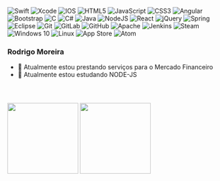 


 ![Swift](https://img.shields.io/badge/swift-%23FA7343.svg?style=for-the-badge&logo=swift&logoColor=white)
 ![Xcode](https://img.shields.io/badge/Xcode-007ACC?style=for-the-badge&logo=Xcode&logoColor=white)
 ![IOS](https://img.shields.io/badge/iOS-000000?style=for-the-badge&logo=ios&logoColor=white)
 ![HTML5](https://img.shields.io/badge/html5-%23E34F26.svg?style=for-the-badge&logo=html5&logoColor=white) 
 ![JavaScript](https://img.shields.io/badge/javascript-%23323330.svg?style=for-the-badge&logo=javascript&logoColor=%23F7DF1E)
 ![CSS3](https://img.shields.io/badge/css3-%231572B6.svg?style=for-the-badge&logo=css3&logoColor=white)
 ![Angular](https://img.shields.io/badge/angular-%23DD0031.svg?style=for-the-badge&logo=angular&logoColor=white)
 ![Bootstrap](https://img.shields.io/badge/bootstrap-%23563D7C.svg?style=for-the-badge&logo=bootstrap&logoColor=white)
 ![C](https://img.shields.io/badge/c-%2300599C.svg?style=for-the-badge&logo=c&logoColor=white)
 ![C#](https://img.shields.io/badge/c%23-%23239120.svg?style=for-the-badge&logo=c-sharp&logoColor=white)
 ![Java](https://img.shields.io/badge/java-%23ED8B00.svg?style=for-the-badge&logo=java&logoColor=white)
 ![NodeJS](https://img.shields.io/badge/node.js-%2343853D.svg?style=for-the-badge&logo=node.js&logoColor=white)
 ![React](https://img.shields.io/badge/react-%2320232a.svg?style=for-the-badge&logo=react&logoColor=%2361DAFB)
 ![jQuery](https://img.shields.io/badge/jquery-%230769AD.svg?style=for-the-badge&logo=jquery&logoColor=white)
 ![Spring](https://img.shields.io/badge/spring-%236DB33F.svg?style=for-the-badge&logo=spring&logoColor=white)
 ![Eclipse](https://img.shields.io/badge/Eclipse-FE7A16.svg?style=for-the-badge&logo=Eclipse&logoColor=white)
 ![Git](https://img.shields.io/badge/git-%23F05033.svg?style=for-the-badge&logo=git&logoColor=white)
 ![GitLab](https://img.shields.io/badge/gitlab-%23181717.svg?style=for-the-badge&logo=gitlab&logoColor=white)
 ![GitHub](https://img.shields.io/badge/github-%23121011.svg?style=for-the-badge&logo=github&logoColor=white)
 ![Apache](https://img.shields.io/badge/apache-%23D42029.svg?style=for-the-badge&logo=apache&logoColor=white)
 ![Jenkins](https://img.shields.io/badge/jenkins-%232C5263.svg?style=for-the-badge&logo=jenkins&logoColor=white)
 ![Steam](https://img.shields.io/badge/steam-%23000000.svg?style=for-the-badge&logo=steam&logoColor=white)
 ![Windows 10](https://img.shields.io/badge/Windows-0078D6?style=for-the-badge&logo=windows&logoColor=white)
 ![Linux](https://img.shields.io/badge/Linux-FCC624?style=for-the-badge&logo=linux&logoColor=black)
 ![App Store](https://img.shields.io/badge/App_Store-0D96F6?style=for-the-badge&logo=app-store&logoColor=white)
 ![Atom](https://img.shields.io/badge/Atom-%2366595C.svg?style=for-the-badge&logo=atom&logoColor=white)


### Rodrigo Moreira


<!--
**ruivao/ruivao** is a ✨ _special_ ✨ repository because its `README.md` (this file) appears on your GitHub profile.

Here are some ideas to get you started: -->

- 🔭 Atualmente estou prestando serviços para o Mercado Financeiro 
- 🌱 Atualmente estou estudando NODE-JS

<header>
    <link rel="stylesheet" href="https://cdn.jsdelivr.net/gh/devicons/devicon@v2.12.0/devicon.min.css">
</header>
<div>
    <img height="160" src="https://github-readme-stats.vercel.app/api?username=ruivao&show_icons=true&theme=merko&include_all_commits=true&cont_private=true"/>
    <img height="160" src="https://github-readme-stats.vercel.app/api/top-langs/?username=ruivao&theme=merko&layout=compact&langs_count=168"/>
</div>
<div>
       
</div>
<!--<div style="display: inline-block;"><br>
    <i class="devicon-apple-original colored"></i>
    <i class="devicon-android-plain colored"></i>
    <i class="devicon-angularjs-plain colored"></i>
    <i class="devicon-apache-line-wordmark"></i>
    <i class="devicon-bash-plain colored"></i>
    <i class="devicon-bootstrap-plain-wordmark colored"></i>
    <i class="devicon-c-plain colored"></i>
    <i class="devicon-html5-plain colored"></i>
    <i class="devicon-css3-plain colored"></i>
    <i class="devicon-docker-plain-wordmark colored"></i>
    <i class="devicon-git-plain colored"></i>
    <i class="devicon-javascript-plain colored"></i>
    <i class="devicon-linux-plain colored"></i>
    <i class="devicon-mysql-plain-wordmark colored"></i>
    <i class="devicon-nodejs-plain colored"></i>
    <i class="devicon-spring-plain-wordmark colored"></i>
    <i class="devicon-java-plain-wordmark colored"></i>
    <i class="devicon-objectivec-plain colored"></i>
    <i class="devicon-swift-plain colored"></i>
    <i class="devicon-vscode-plain-wordmark colored"></i>
</div>
-->





